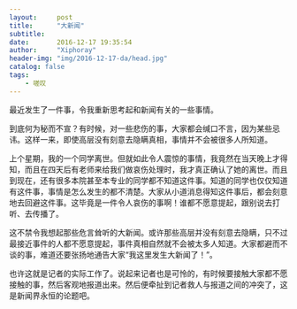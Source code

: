 ```yaml
---
layout:     post
title:      "大新闻"
subtitle:   
date:       2016-12-17 19:35:54
author:     "Xiphoray"
header-img: "img/2016-12-17-da/head.jpg"
catalog: false
tags:     
    - 嗟叹
---
```




最近发生了一件事，令我重新思考起和新闻有关的一些事情。

到底何为秘而不宣？有时候，对一些悲伤的事，大家都会缄口不言，因为某些忌讳。这样一来，即使高层没有刻意去隐瞒真相，事情并不会被很多人所知道。

上个星期，我的一个同学离世。但就如此令人震惊的事情，我竟然在当天晚上才得知，而且在四天后有老师来给我们做哀伤处理时，我才真正确认了她的离世。而且到现在，还有很多本院甚至本专业的同学都不知道这件事。知道的同学也仅仅知道有这件事，事情是怎么发生的都不清楚。大家从小道消息得知这件事后，都会刻意地去回避这件事。这毕竟是一件令人哀伤的事啊！谁都不愿意提起，跟别说去打听、去传播了。

这不禁令我想起那些危言耸听的大新闻。或许那些高层并没有刻意去隐瞒，只不过最接近事件的人都不愿意提起，事件真相自然就不会被太多人知道。大家都避而不谈的事，难道还要张扬地通告大家“我这里发生大新闻了！”。

也许这就是记者的实际工作了。说起来记者也是可怜的，有时候要接触大家都不愿接触的事，然后客观地报道出来。然后便牵扯到记者救人与报道之间的冲突了，这是新闻界永恒的论题吧。
